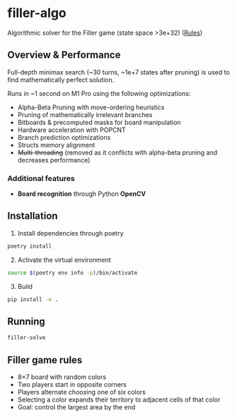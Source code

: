 # filler-algo

Algorithmic solver for the Filler game (state space >3e+32) ([Rules](#filler-game-rules))

## Overview & Performance

Full-depth minimax search (~30 turns, ~1e+7 states after pruning) is used to find mathematically perfect solution.

Runs in ~1 second on M1 Pro using the following optimizations:

- Alpha-Beta Pruning with move-ordering heuristics
- Pruning of mathematically irrelevant branches
- Bitboards & precomputed masks for board manipulation
- Hardware acceleration with POPCNT
- Branch prediction optimizations
- Structs memory alignment
- ~~Multi-threading~~ (removed as it conflicts with alpha-beta pruning and decreases performance)

### Additional features

- **Board recognition** through Python **OpenCV**

## Installation

1. Install dependencies through poetry

```bash
poetry install
```

2. Activate the virtual environment

```bash
source $(poetry env info -p)/bin/activate
```

3. Build

```bash
pip install -e .
```

## Running

```bash
filler-solve
```

## Filler game rules

- 8×7 board with random colors
- Two players start in opposite corners
- Players alternate choosing one of six colors
- Selecting a color expands their territory to adjacent cells of that color
- Goal: control the largest area by the end